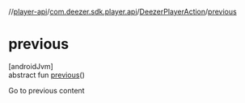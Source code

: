 //[player-api](../../../index.md)/[com.deezer.sdk.player.api](../index.md)/[DeezerPlayerAction](index.md)/[previous](previous.md)

# previous

[androidJvm]\
abstract fun [previous](previous.md)()

Go to previous content
